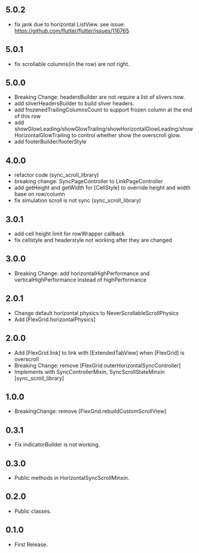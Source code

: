 ## 5.0.2

* fix jank due to horizontal ListView. see issue: https://github.com/flutter/flutter/issues/116765

## 5.0.1

* fix scrollable columns(in the row) are not right.

## 5.0.0

* Breaking Change: headersBuilder are not require a list of slivers now.
* add sliverHeadersBuilder to build sliver headers.
* add frozenedTrailingColumnsCount to support frozen column at the end of this row
* add showGlowLeading/showGlowTrailing/showHorizontalGlowLeading/showHorizontalGlowTrailing to control whether show the overscroll glow.
* add footerBuilder/footerStyle

## 4.0.0

* refactor code (sync_scroll_library)
* breaking change: SyncPageController to LinkPageController
* add getHeight and getWidth for [CellStyle] to override height and width base on row/column
* fix simulation scroll is not sync (sync_scroll_library)

## 3.0.1

* add cell height limit for rowWrapper callback
* fix cellstyle and headerstyle not working after they are changed

## 3.0.0

* Breaking Change: add horizontalHighPerformance and verticalHighPerformance instead of highPerformance

## 2.0.1

* Change default horizontal physics to NeverScrollableScrollPhysics
* Add [FlexGrid.horizontalPhysics]

## 2.0.0

* Add [FlexGrid.link] to link with [ExtendedTabView] when [FlexGrid] is overscroll
* Breaking Change: remove [FlexGrid.outerHorizontalSyncController]
* Implements with SyncControllerMixin, SyncScrollStateMinxin [sync_scroll_library]

## 1.0.0

* BreakingChange: remove [FlexGrid.rebuildCustomScrollView]

## 0.3.1

* Fix indicatorBuilder is not working.

## 0.3.0

* Public methods in HorizontalSyncScrollMinxin.

## 0.2.0

* Public classes.

## 0.1.0

* First Release.
